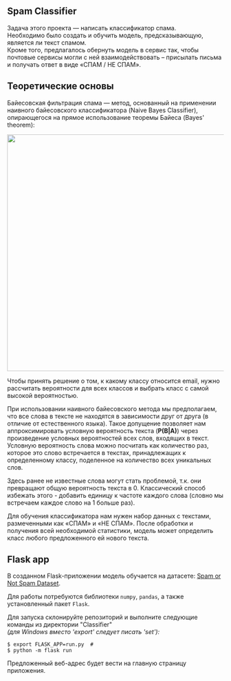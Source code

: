 ## Spam Classifier

Задача этого проекта — написать классификатор спама.  
Необходимо было создать и обучить модель, предсказывающую, является ли текст спамом.  
Кроме того, предлагалось обернуть модель в сервис так, чтобы почтовые сервисы могли с ней взаимодействовать – присылать письма и получать ответ в виде «СПАМ / НЕ СПАМ».

## Теоретические основы

Байесовская фильтрация спама — метод, основанный на применении наивного байесовского классификатора (Naive Bayes Classifier), опирающегося на прямое использование теоремы Байеса (Bayes' theorem):

<img src="https://telegra.ph/file/599592d2978e44967f237.png" width=550>

Чтобы принять решение о том, к какому классу относится email, нужно рассчитать вероятности для всех классов и выбрать класс с самой высокой вероятностью.  

При использовании наивного байесовского метода мы предполагаем, что все слова в тексте не находятся в зависимости друг от друга (в отличие от естественного языка).
Такое допущение позволяет нам аппроксимировать условную вероятность текста (**P(B|A)**) через произведение условных вероятностей всех слов, входящих в текст.
Условную вероятность слова можно посчитать как количество раз, которое это слово встречается в текстах, принадлежащих к определенному классу, поделенное на количество всех уникальных слов.

Здесь ранее не известные слова могут стать проблемой, т.к. они превращают общую вероятность текста в 0. 
Классический способ избежать этого - добавить единицу к частоте каждого слова (словно мы встречаем каждое слово на 1 больше раз).

Для обучения классификатора нам нужен набор данных с текстами, размеченными как «СПАМ» и «НЕ СПАМ». 
После обработки и получения всей необходимой статистики, модель может определить класс любого предложенного ей нового текста.

## Flask app

В созданном Flask-приложении модель обучается на датасете: [Spam or Not Spam Dataset](https://www.kaggle.com/ozlerhakan/spam-or-not-spam-dataset). 

Для работы потребуются библиотеки `numpy`, `pandas`, а также установленный пакет `Flask`.

Для запуска склонируйте репозиторий и выполните следующие команды из директории "Classifier"  
_(для Windows вместо 'export' следует писать 'set'):_
```
$ export FLASK_APP=run.py  # 
$ python -m flask run
```
Предложенный веб-адрес будет вести на главную страницу приложения.
